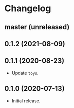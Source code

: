 # Changelog

## master (unreleased)

## 0.1.2 (2021-08-09)

## 0.1.1 (2020-08-23)

*   Update `toys`.

## 0.1.0 (2020-07-13)

*   Initial release.
